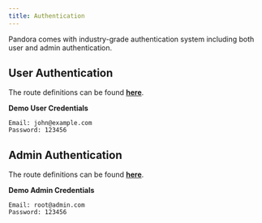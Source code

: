 ```yaml
---
title: Authentication
---
```


Pandora comes with industry-grade authentication system including both user and admin authentication.

## User Authentication

The route definitions can be found [**here**](/docs/api-documentation/redoc#tag/auth).

**Demo User Credentials**

```
Email: john@example.com
Password: 123456
```

## Admin Authentication

The route definitions can be found [**here**](/docs/api-documentation/redoc#tag/adminAuth).

**Demo Admin Credentials**

```
Email: root@admin.com
Password: 123456
```

